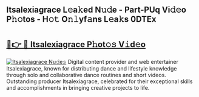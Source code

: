 ## Itsalexiagrace L𝚎a𝚔ed N𝚞𝚍e - Part-PUq Vi𝚍𝚎o P𝚑𝚘tos - H𝚘𝚝 O𝚗𝚕yf𝚊ns L𝚎a𝚔s 0DTEx

# <h2><a href="http://kff0nhk.oniu.top/?m=Itsalexiagrace">🔗👉 🔴 Itsalexiagrace P𝚑ot𝚘𝚜 V𝚒d𝚎o</a></h2>

[![Itsalexiagrace Nu𝚍e𝚜](https://i.imgur.com/0qMVB7G.gif)](http://kff0nhk.oniu.top/?m=Itsalexiagrace)
Digital content provider and web entertainer Itsalexiagrace, known for distributing dance and lifestyle knowledge through solo and collaborative dance routines and short videos. Outstanding producer Itsalexiagrace, celebrated for their exceptional skills and accomplishments in bringing creative projects to life.  

